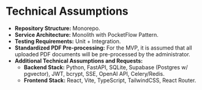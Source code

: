 # Technical Assumptions

* **Repository Structure:** Monorepo.
* **Service Architecture:** Monolith with PocketFlow Pattern.
* **Testing Requirements:** Unit + Integration.
* **Standardized PDF Pre-processing:** For the MVP, it is assumed that all uploaded PDF documents will be pre-processed by the administrator.
* **Additional Technical Assumptions and Requests:**
    * **Backend Stack:** Python, FastAPI, SQLite, Supabase (Postgres w/ pgvector), JWT, bcrypt, SSE, OpenAI API, Celery/Redis.
    * **Frontend Stack:** React, Vite, TypeScript, TailwindCSS, React Router.